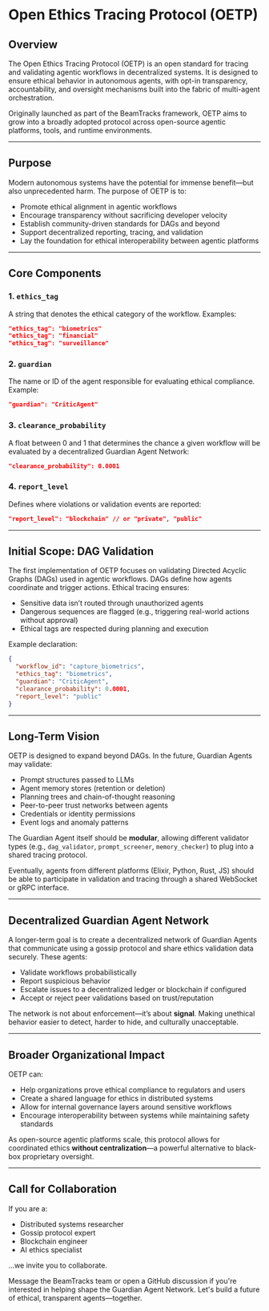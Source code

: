 
# Open Ethics Tracing Protocol (OETP)

## Overview
The Open Ethics Tracing Protocol (OETP) is an open standard for tracing and validating agentic workflows in decentralized systems. It is designed to ensure ethical behavior in autonomous agents, with opt-in transparency, accountability, and oversight mechanisms built into the fabric of multi-agent orchestration.

Originally launched as part of the BeamTracks framework, OETP aims to grow into a broadly adopted protocol across open-source agentic platforms, tools, and runtime environments.

---

## Purpose
Modern autonomous systems have the potential for immense benefit—but also unprecedented harm. The purpose of OETP is to:

- Promote ethical alignment in agentic workflows
- Encourage transparency without sacrificing developer velocity
- Establish community-driven standards for DAGs and beyond
- Support decentralized reporting, tracing, and validation
- Lay the foundation for ethical interoperability between agentic platforms

---

## Core Components

### 1. `ethics_tag`
A string that denotes the ethical category of the workflow. Examples:
```json
"ethics_tag": "biometrics"
"ethics_tag": "financial"
"ethics_tag": "surveillance"
```

### 2. `guardian`
The name or ID of the agent responsible for evaluating ethical compliance. Example:
```json
"guardian": "CriticAgent"
```

### 3. `clearance_probability`
A float between 0 and 1 that determines the chance a given workflow will be evaluated by a decentralized Guardian Agent Network:
```json
"clearance_probability": 0.0001
```

### 4. `report_level`
Defines where violations or validation events are reported:
```json
"report_level": "blockchain" // or "private", "public"
```

---

## Initial Scope: DAG Validation

The first implementation of OETP focuses on validating Directed Acyclic Graphs (DAGs) used in agentic workflows. DAGs define how agents coordinate and trigger actions. Ethical tracing ensures:

- Sensitive data isn’t routed through unauthorized agents
- Dangerous sequences are flagged (e.g., triggering real-world actions without approval)
- Ethical tags are respected during planning and execution

Example declaration:
```json
{
  "workflow_id": "capture_biometrics",
  "ethics_tag": "biometrics",
  "guardian": "CriticAgent",
  "clearance_probability": 0.0001,
  "report_level": "public"
}
```

---

## Long-Term Vision

OETP is designed to expand beyond DAGs. In the future, Guardian Agents may validate:

- Prompt structures passed to LLMs
- Agent memory stores (retention or deletion)
- Planning trees and chain-of-thought reasoning
- Peer-to-peer trust networks between agents
- Credentials or identity permissions
- Event logs and anomaly patterns

The Guardian Agent itself should be **modular**, allowing different validator types (e.g., `dag_validator`, `prompt_screener`, `memory_checker`) to plug into a shared tracing protocol.

Eventually, agents from different platforms (Elixir, Python, Rust, JS) should be able to participate in validation and tracing through a shared WebSocket or gRPC interface.

---

## Decentralized Guardian Agent Network

A longer-term goal is to create a decentralized network of Guardian Agents that communicate using a gossip protocol and share ethics validation data securely. These agents:

- Validate workflows probabilistically
- Report suspicious behavior
- Escalate issues to a decentralized ledger or blockchain if configured
- Accept or reject peer validations based on trust/reputation

The network is not about enforcement—it’s about **signal**. Making unethical behavior easier to detect, harder to hide, and culturally unacceptable.

---

## Broader Organizational Impact

OETP can:

- Help organizations prove ethical compliance to regulators and users
- Create a shared language for ethics in distributed systems
- Allow for internal governance layers around sensitive workflows
- Encourage interoperability between systems while maintaining safety standards

As open-source agentic platforms scale, this protocol allows for coordinated ethics **without centralization**—a powerful alternative to black-box proprietary oversight.

---

## Call for Collaboration

If you are a:
- Distributed systems researcher
- Gossip protocol expert
- Blockchain engineer
- AI ethics specialist

...we invite you to collaborate.

Message the BeamTracks team or open a GitHub discussion if you're interested in helping shape the Guardian Agent Network. Let's build a future of ethical, transparent agents—together.

